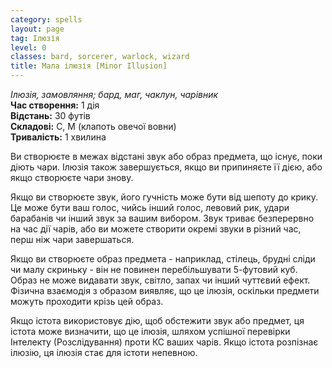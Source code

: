 ```yaml
---
category: spells
layout: page
tag: Ілюзія
level: 0
classes: bard, sorcerer, warlock, wizard
title: Мала ілюзія [Minor Illusion]
---
```


_Ілюзія, замовляння; бард, маг, чаклун, чарівник_    
**Час створення:** 1 дія    
**Відстань:** 30 футів    
**Складові:** С, М (клапоть овечої вовни)    
**Тривалість:** 1 хвилина    

Ви створюєте в межах відстані звук або образ предмета, що існує, поки діють чари. Ілюзія також завершується, якщо ви припиняєте її дією, або якщо створюєте чари знову.    

Якщо ви створюєте звук, його гучність може бути від шепоту до крику. Це може бути ваш голос, чийсь інший голос, левовий рик, удари барабанів чи інший звук за вашим вибором. Звук триває безперервно на час дії чарів, або ви можете створити окремі звуки в різний час, перш ніж чари завершаться.    

Якщо ви створюєте образ предмета - наприклад, стілець, брудні сліди чи малу скриньку - він не повинен перебільшувати 5-футовий куб. Образ не може видавати звук, світло, запах чи інший чуттєвий ефект. Фізична взаємодія з образом виявляє, що це ілюзія, оскільки предмети можуть проходити крізь цей образ.    

Якщо істота використовує дію, щоб обстежити звук або предмет, ця істота може визначити, що це ілюзія, шляхом успішної перевірки Інтелекту (Розслідування) проти КС ваших чарів. Якщо істота розпізнає ілюзію, ця ілюзія стає для істоти непевною. 
